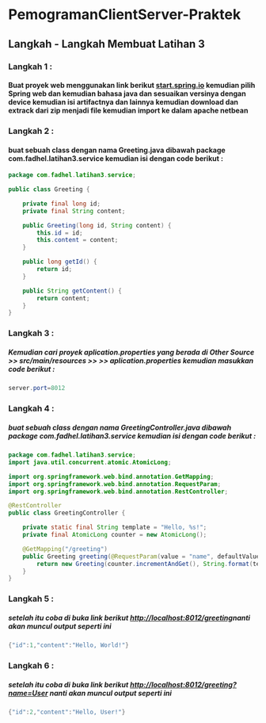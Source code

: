 # PemogramanClientServer-Praktek
## Langkah - Langkah Membuat Latihan 3
### Langkah 1 : 
####  Buat proyek web menggunakan link berikut [start.spring.io](https://start.spring.io/)  kemudian pilih Spring web dan kemudian bahasa java dan sesuaikan versinya dengan device kemudian isi artifactnya dan lainnya kemudian download dan extrack dari zip menjadi file kemudian import ke dalam apache netbean 
### Langkah 2 :
#### buat sebuah class dengan nama Greeting.java dibawah package com.fadhel.latihan3.service kemudian isi dengan code berikut :
```java
package com.fadhel.latihan3.service;

public class Greeting {

	private final long id;
	private final String content;

	public Greeting(long id, String content) {
		this.id = id;
		this.content = content;
	}

	public long getId() {
		return id;
	}

	public String getContent() {
		return content;
	}
}
```
### Langkah 3 :
##### Kemudian cari proyek aplication.properties yang berada di Other Source >> src/main/resources >> <default package> >> aplication.properties kemudian masukkan code berikut :
```java
server.port=8012
```
### Langkah 4 :
##### buat sebuah class dengan nama GreetingController.java dibawah package com.fadhel.latihan3.service kemudian isi dengan code berikut :
```java
package com.fadhel.latihan3.service;
import java.util.concurrent.atomic.AtomicLong;

import org.springframework.web.bind.annotation.GetMapping;
import org.springframework.web.bind.annotation.RequestParam;
import org.springframework.web.bind.annotation.RestController;

@RestController
public class GreetingController {

	private static final String template = "Hello, %s!";
	private final AtomicLong counter = new AtomicLong();

	@GetMapping("/greeting")
	public Greeting greeting(@RequestParam(value = "name", defaultValue = "World") String name) {
		return new Greeting(counter.incrementAndGet(), String.format(template, name));
	}
}

```
### Langkah 5 :
##### setelah itu coba di buka link berikut [http://localhost:8012/greeting](http://localhost:8012/greeting)nanti akan muncul output seperti ini
```java
{"id":1,"content":"Hello, World!"}
```
### Langkah 6 :
##### setelah itu coba di buka link berikut [http://localhost:8012/greeting?name=User](http://localhost:8012/greeting?name=User) nanti akan muncul output seperti ini
```java
{"id":2,"content":"Hello, User!"}
```


